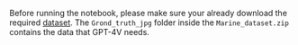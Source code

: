 Before running the notebook, please make sure your already download the required [dataset](https://outlookuga-my.sharepoint.com/:f:/g/personal/fl79416_uga_edu/EhtmuP6IOTpErtRhcVR3s-oBegeA4cOb46Bkpel6eyMDFg?e=gbNeaE). The `Grond_truth_jpg` folder inside the `Marine_dataset.zip` contains the data that GPT-4V needs.

